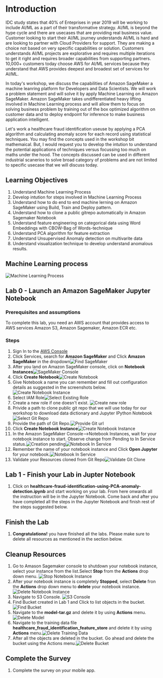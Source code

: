 

# Introduction

IDC study states that 40% of Enteprises in year 2019 will be working to include AI/ML as a part of their transformative strategy. AI/ML is beyond the hype cycle and there are usecases that are providing real business value. Customer looking to start their AI/ML journey understands AI/ML is hard and are looking to partner with Cloud Providers for support. They are making a choice not based on very specific capabilities or solution. Customers understands AI/ML projects are explorative and requires multiple iterations to get it right and requires broader capabilities from supporting partners. 10,000+ customers today choose AWS for AI/ML services because they understand that AWS provides deepest and broadest set of services for AI/ML. 

In today's workshop, we discuss the capabilities of Amazon SageMaker a machine leanring platform for Developers and Data Scientists. We will work a problem statement and will solve it by apply Machine Learning on Amazon SageMaker. Amazon SageMaker takes undifferentiated heavy lifting involved in Machine Learning process and will allow them to focus on solving business problem by training out of the box optimized algorithm on customer data and to deploy endpoint for inference to make business application intelligent.

Let's work a healthcare fraud identification useuse by applying a PCA algorithm and calculating anomaly score for each record using statistical techniques. You may find the concepts used in the workshop bit mathemaical. But, I would request you to develop the intution to understand the potential applications of techniques versus focussing too much on maths under the hood. The concepts discussed can be used in different industrial scanerios to solve broad category of problems and are not limited to specific usecase that we will discuss today.

## Learning Objectives
1. Understand Machine Learning Process
2. Develop intution for steps involved in Machine Learning Process
3. Understand how to do end to end machine lerning on Amazon SageMaker using Build, Train and Deploy pattern.
4. Understand how to clone a public gitrepo automatically in Amazon Sagemaker Notebook
3. Understand feature engineering on categorical data using Word Embeddings with CBOW-Bag of Words-technique
4. Understand PCA algorithm for feature extraction
5. Understand Unsupervised Anomaly detection on multivarite data
6. Understand visualization technique to develop understand anomalous results.



## Machine Learning process
![Machine Learning Process](./images/ml-process.png)

## **Lab 0 - Launch an Amazon SageMaker Jupyter Notebook**

### Prerequisites and assumptions
To complete this lab, you need an AWS account that provides access to AWS services Amazon S3, Amazon Sagemaker, Amazon ECR etc.

### Steps
1. Sign In to the [AWS Console](https://aws.amazon.com/)
2. Click Services, search for **Amazon SageMaker** and Click **Amazon SageMaker** in the dropdown![Find SageMaker](./images/find-sagemaker.png)
3. After you land on Amazon SageMaker console, click on **Notebook Instances**![SageMaker Console](./images/sagemaker-console.png)
4. Click **Create Notebook**![Create Notebook](./images/create-notebook.png)
5. Give Notebook a name you can remember and fill out configuration details as suggested in the screenshots below.![Create Notebook Instance](./images/create-notebook-instance.png)
6. Select IAM Role![Select Existing Role](./images/select-role.png)
7. Create a new role if one doesn't exist. ![Create new role](./images/create-role.png)
8. Privide  a path to clone public git repo that we will use today for our workshop to download data dictionary and Jupyter IPython Notebook![Select Git Repo](./images/select-git-repo.png)
9. Provide the path of Git Repo.![Provide Git url](./images/clone-gitrepo.png)
6. Click **Create Notebook Instance**![Create Notebook Instance](./images/create-notebook-instance.png)
8. In the Amazon SageMaker Console-->Notebook Instances, wait for your notebook instance to start. Observe change from Pending to In Service status.![Creation pending](./images/creation-pending.png)![Notebook In Service](./images/notebook-inservice.png)
9. Remember the name of your notebook instance and Click **Open Jupyter** for your notebook.![Notebook In Service](./images/notebook-inservice.png)
10. Validate your Resources cloned from Git Repo![Validate Git Clone](./images/validate-git-clone.png)

## **Lab 1 - Finish your Lab in Jupter Notebook**
1. Click on **healthcare-fraud-identification-using-PCA-anomaly-detection.ipynb** and start working on your lab. From here onwards all the instruction will be in the Jupyter Notebook. Come back and after you have completed all the steps in the Jupyter Notebook and finish rest of the steps suggested below.


## Finish the Lab
1. **Congratulations!** you have finished all the labs. Please make sure to delete all resources as mentioned in the section below.


## Cleanup Resources
1. Go to Amason Sagemaker console to shutdown your notebook instance, select your instance from the list.Select **Stop** from the **Actions** drop down menu.
![Stop Notebook Instance](./images/stop-notebook.png)
2. After your notebook instance is completely **Stopped**, select **Delete** fron the **Actions** drop down menu to **delete** your notebook instance.![Delete Notebook Instance](./images/delete-notebook.png)
4. Navigate to S3 Console. 
![S3 Console](./images/s3-console.png)
5. Find Bucket created in Lab 1 and Click to list objects in the bucket.![Find Bucket](./images/search-s3-bucket.png)
6. Navigate to the **model-tar.gz** and delete it by using **Actions** menu.![Delete Model](./images/delete-model.png) 
6. Navigate to the training data file **healthcare_fraud_identification_feature_store** and delete it by using **Actions** menu.![Delete Training Data](./images/delete-training-data.png)
7. After all the objects are deleted in the bucket. Go ahead and delete the bucket using the Actions menu.![Delete Bucket](./images/delete-bucket.png)

## Complete the Survey
1. Complete the survey on your mobile app.













    

